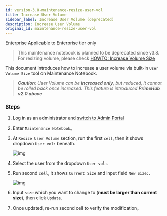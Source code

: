 ```yaml
---
id: version-3.8-maintenance-resize-user-vol
title: Increase User Volume
sidebar_label: Increase User Volume (deprecated)
description: Increase User Volume
original_id: maintenance-resize-user-vol
---
```


<div class="ee-only tooltip">Enterprise
  <span class="tooltiptext">Applicable to Enterprise tier only</span>
</div>

> This maintenance notebook is planned to be deprecated since v3.8. For resizing volume, please check [HOWTO: Increase Volume Size](../tasks/howto-resize-vol)

This document introduces how to increase a user volume via built-in `User Volume Size` tool on Maintenance Notebook.

>***Caution**: User Volume can be **increased only**, but reduced, it cannot be rolled back once increased. This feature is introduced **PrimeHub v2.0 above***

### Steps

1. Log in as an administrator and [switch to Admin Portal](login-portal-admin)
2. Enter `Maintenance Notebook`。

3. At `Resize User Volume` section, run the first `cell`, then it shows dropdown `User vol:` beneath.

    ![img](assets/dropdown_user_list.png)

4. Select the user from the dropdown `User vol:`.

5. Run second `cell`, it shows `Current Size` and input field `New Size:`.

    ![img](assets/enlarge_user_vol.png)

6. Input `size` which you want to change to (**must be larger than current size**), then click `Update`.

7. Once updated, re-run second cell to verify the modification。
